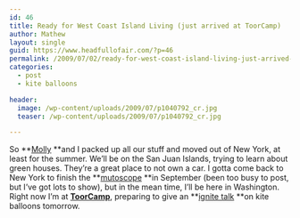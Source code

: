 ```yaml
---
id: 46
title: Ready for West Coast Island Living (just arrived at ToorCamp)
author: Mathew
layout: single
guid: https://www.headfullofair.com/?p=46
permalink: /2009/07/02/ready-for-west-coast-island-living-just-arrived-at-toorcamp/
categories:
  - post
  - kite balloons

header:
  image: /wp-content/uploads/2009/07/p1040792_cr.jpg
  teaser: /wp-content/uploads/2009/07/p1040792_cr.jpg

---
```


So **[Molly][1] **and I packed up all our stuff and moved out of New York, at least for the summer. We&#8217;ll be on the San Juan Islands, trying to learn about green houses. They&#8217;re a great place to not own a car. I gotta come back to New York to finish the **[mutoscope][2] **in September (been too busy to post, but I&#8217;ve got lots to show), but in the mean time, I&#8217;ll be here in Washington. Right now I&#8217;m at **[ToorCamp][3]**, preparing to give an **[ignite talk][4] **on kite balloons tomorrow.

 [1]: http://mollydanielsson.wordpress.com
 [2]: /2009/05/17/what-the-butler-saw/
 [3]: http://www.toorcamp.org
 [4]: http://ignite.oreilly.com/show/